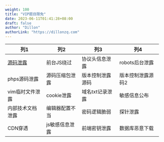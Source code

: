 ```yaml
---
weight: 100
title: "VIP题目限免"
date: 2023-06-11T01:41:28+08:00
draft: false
author: "Dillon"
authorLink: "https://dillonzq.com"
---
```


| 列1                                                   | 列2            | 列3              | 列4               |
| ----------------------------------------------------- | -------------- | ---------------- | ----------------- |
| [源码泄露](https://1.writeups.cn/posts/ctf.show/930/) | 前台JS绕过     | 协议头信息泄露   | robots后台泄露    |
| phps源码泄露                                          | 源码压缩包泄露 | 版本控制泄露源码 | 版本控制泄露源码2 |
| vim临时文件泄露                                       | cookie泄露     | 域名txt记录泄露  | 敏感信息公布      |
| 内部技术文档泄露                                      | 编辑器配置不当 | 密码逻辑脆弱     | 探针泄露          |
| CDN穿透                                               | js敏感信息泄露 | 前端密钥泄露     | 数据库恶意下载    |

